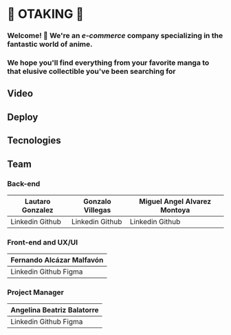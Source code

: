 # 👑 OTAKING 👑

### Welcome! 👋 We're an _e-commerce_ company specializing in the fantastic world of anime.

### We hope you'll find everything from your favorite manga to that elusive collectible you've been searching for

## Video

## Deploy

## Tecnologies

## Team

### Back-end

| Lautaro Gonzalez | Gonzalo Villegas | Miguel Angel Alvarez Montoya |
|------------------|------------------|------------------|
| Linkedin Github | Linkedin Github | Linkedin Github |


### Front-end and UX/UI
| Fernando Alcázar Malfavón |
|------------------|
| Linkedin Github Figma |


### Project Manager

| Angelina Beatriz Balatorre |
|------------------|
| Linkedin Github Figma |
